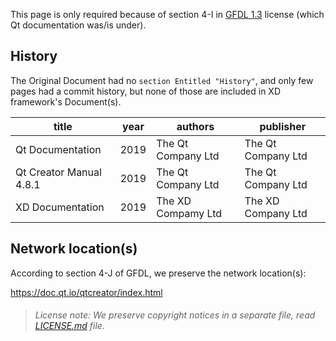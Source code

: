 
This page is only required because of section 4-I in [GFDL 1.3](./GFDL-1.3.md) license
(which Qt documentation was/is under).

## History

The Original Document had no `section Entitled "History"`, and only few pages had a commit history, but none of those are included in XD framework's Document(s).


| title                   | year | authors            | publisher          |
| ----------------------- | ---- | ------------------ | ------------------ |
| Qt Documentation        | 2019 | The Qt Company Ltd | The Qt Company Ltd |
| Qt Creator Manual 4.8.1 | 2019 | The Qt Company Ltd | The Qt Company Ltd |
| XD Documentation        | 2019 | The XD Compamy Ltd | The XD Company Ltd |

## Network location(s)

According to section 4-J of GFDL,
we preserve the network location(s):

https://doc.qt.io/qtcreator/index.html


> ###### License note: We preserve copyright notices in a separate file, read [LICENSE.md](./LICENSE.md) file.
